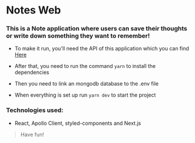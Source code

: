 # Notes Web
 
### This is a Note application where users can save their thoughts or write down something they want to remember!

- To make it run, you'll need the API of this application which you can find [Here](https://github.com/GustavoStraub/Notes)

- After that, you need to run the command ```yarn``` to install the dependencies

- Then you need to link an mongodb database to the .env file

- When everything is set up run ```yarn dev``` to start the project

### Technologies used:
- React, Apollo Client, styled-components and Next.js

>Have fun!
